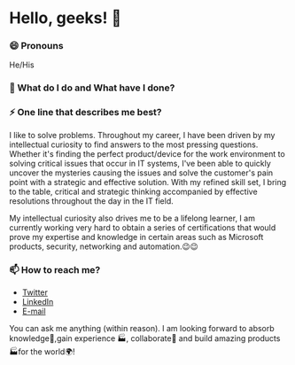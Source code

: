 # Hello, geeks! 👋


### 😄 Pronouns
He/His

### 🌱 What do I do and What have I done? 


### ⚡ One line that describes me best? 
I like to solve problems. Throughout my career, I have been driven by my intellectual curiosity to find answers to the most pressing questions. Whether it's finding the perfect product/device for the work environment to solving critical issues that occur in IT systems, I've been able to quickly uncover the mysteries causing the issues and solve the customer's pain point with a strategic and effective solution. 
With my refined skill set, I bring to the table, critical and strategic thinking accompanied by effective resolutions throughout the day in the IT field. 

My intellectual curiosity also drives me to be a lifelong learner, I am currently working very hard to obtain a series of certifications that would prove my expertise and knowledge in certain areas such as Microsoft products, security, networking and automation.😉😉

### 📫 How to reach me?
- [Twitter](https://twitter.com/CalimanuLoredan) 
- [LinkedIn](https://www.linkedin.com/in/nicolae-loredan-calimanu/)
- [E-mail](loredan6@live.com)

You can ask me anything (within reason). I am looking forward to absorb knowledge🧠,gain experience 🏭, collaborate🤝 and build amazing products 🏭for the world🌍!



<!--
**garimasingh128/garimasingh128** is a ✨ _special_ ✨ repository because its `README.md` (this file) appears on your GitHub profile.

Here are some ideas to get you started:

- 🔭 I’m currently working on ...
- 🌱 I’m currently learning ...
- 👯 I’m looking to collaborate on ...
- 🤔 I’m looking for help with ...
- 💬 Ask me about ...
- 📫 How to reach me: ...
- 😄 Pronouns: ...
- ⚡ Fun fact: ...
-->

